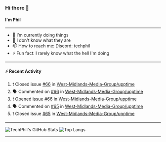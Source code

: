 ### Hi there 👋
#### I'm Phil

---

- 🔭 I’m currently doing things
- 🌱 I don't know what they are
- 📫 How to reach me: Discord: techphil
- ⚡ Fun fact: I rarely know what the hell I'm doing

---

#### ⚡ Recent Activity
<!--START_SECTION:activity-->
1. ❗️ Closed issue [#66](https://github.com//West-Midlands-Media-Group/upptime/issues/66) in [West-Midlands-Media-Group/upptime](https://github.com//West-Midlands-Media-Group/upptime)
2. 🗣 Commented on [#66](https://github.com//West-Midlands-Media-Group/upptime/issues/66) in [West-Midlands-Media-Group/upptime](https://github.com//West-Midlands-Media-Group/upptime)
3. ❗️ Opened issue [#66](https://github.com//West-Midlands-Media-Group/upptime/issues/66) in [West-Midlands-Media-Group/upptime](https://github.com//West-Midlands-Media-Group/upptime)
4. 🗣 Commented on [#65](https://github.com//West-Midlands-Media-Group/upptime/issues/65) in [West-Midlands-Media-Group/upptime](https://github.com//West-Midlands-Media-Group/upptime)
5. ❗️ Closed issue [#65](https://github.com//West-Midlands-Media-Group/upptime/issues/65) in [West-Midlands-Media-Group/upptime](https://github.com//West-Midlands-Media-Group/upptime)
<!--END_SECTION:activity-->

---

![TechPhil's GitHub Stats](https://github-readme-stats.vercel.app/api?username=techphil&count_private=true)
![Top Langs](https://github-readme-stats.vercel.app/api/top-langs/?username=techphil)

---
